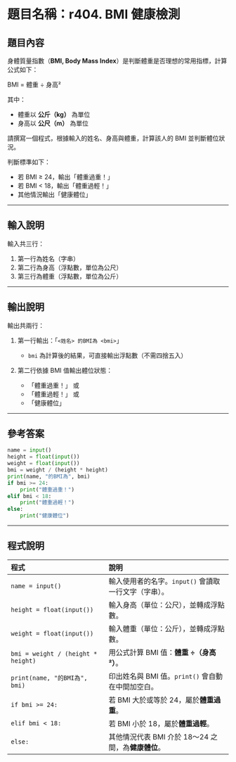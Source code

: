 # 題目名稱：r404. BMI 健康檢測

## 題目內容

身體質量指數（**BMI, Body Mass Index**）是判斷體重是否理想的常用指標，計算公式如下：


BMI = 體重 ÷ 身高²


其中：

* 體重以 **公斤（kg）** 為單位
* 身高以 **公尺（m）** 為單位

請撰寫一個程式，根據輸入的姓名、身高與體重，計算該人的 BMI 並判斷體位狀況。

判斷標準如下：

* 若 BMI ≥ 24，輸出「體重過重！」
* 若 BMI < 18，輸出「體重過輕！」
* 其他情況輸出「健康體位」

---

## 輸入說明

輸入共三行：

1. 第一行為姓名（字串）
2. 第二行為身高（浮點數，單位為公尺）
3. 第三行為體重（浮點數，單位為公斤）

---

## 輸出說明

輸出共兩行：

1. 第一行輸出：「`<姓名> 的BMI為 <bmi>`」

   * `bmi` 為計算後的結果，可直接輸出浮點數（不需四捨五入）
2. 第二行依據 BMI 值輸出體位狀態：

   * 「體重過重！」 或
   * 「體重過輕！」 或
   * 「健康體位」

---

## 參考答案
```python
name = input() 
height = float(input()) 
weight = float(input()) 
bmi = weight / (height * height) 
print(name, "的BMI為", bmi) 
if bmi >= 24: 
    print("體重過重！") 
elif bmi < 18: 
    print("體重過輕！") 
else: 
    print("健康體位")
```

---

## 程式說明

| 程式                                | 說明                                |
| :--------------------------------- | :-------------------------------- |
| `name = input()`                   | 輸入使用者的名字。`input()` 會讀取一行文字（字串）。   |
| `height = float(input())`          | 輸入身高（單位：公尺），並轉成浮點數。               |
| `weight = float(input())`          | 輸入體重（單位：公斤），並轉成浮點數。               |
| `bmi = weight / (height * height)` | 用公式計算 BMI 值：**體重 ÷（身高²）**。        |
| `print(name, "的BMI為", bmi)`        | 印出姓名與 BMI 值。`print()` 會自動在中間加空白。  |
| `if bmi >= 24:`                    | 若 BMI 大於或等於 24，屬於**體重過重**。        |
| `elif bmi < 18:`                   | 若 BMI 小於 18，屬於**體重過輕**。           |
| `else:`                            | 其他情況代表 BMI 介於 18～24 之間，為**健康體位**。 |
